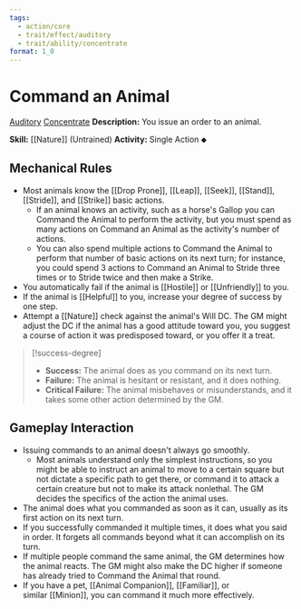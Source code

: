```yaml
---
tags:
  - action/core
  - trait/effect/auditory
  - trait/ability/concentrate
format: 1_0
---
```

# Command an Animal [](#Actions "Single Action")

[Auditory](Auditory.md "Effect Trait") [Concentrate](Concentrate.md "Action & Ability Trait")
**Description:** You issue an order to an animal.

**Skill:** [[Nature]] (Untrained)
**Activity:** Single Action ⬥

## Mechanical Rules

- Most animals know the [[Drop Prone]], [[Leap]], [[Seek]], [[Stand]], [[Stride]], and [[Strike]] basic actions.
	- If an animal knows an activity, such as a horse's Gallop you can Command the Animal to perform the activity, but you must spend as many actions on Command an Animal as the activity's number of actions.
	- You can also spend multiple actions to Command the Animal to perform that number of basic actions on its next turn; for instance, you could spend 3 actions to Command an Animal to Stride three times or to Stride twice and then make a Strike. 
- You automatically fail if the animal is [[Hostile]] or [[Unfriendly]] to you.
- If the animal is [[Helpful]] to you, increase your degree of success by one step.
- Attempt a [[Nature]] check against the animal's Will DC. The GM might adjust the DC if the animal has a good attitude toward you, you suggest a course of action it was predisposed toward, or you offer it a treat.  

> [!success-degree]
>- **Success:** The animal does as you command on its next turn. 
>- **Failure:** The animal is hesitant or resistant, and it does nothing.  
>- **Critical Failure:** The animal misbehaves or misunderstands, and it takes some other action determined by the GM.

## Gameplay Interaction

- Issuing commands to an animal doesn't always go smoothly.
	- Most animals understand only the simplest instructions, so you might be able to instruct an animal to move to a certain square but not dictate a specific path to get there, or command it to attack a certain creature but not to make its attack nonlethal. The GM decides the specifics of the action the animal uses.  
- The animal does what you commanded as soon as it can, usually as its first action on its next turn.
- If you successfully commanded it multiple times, it does what you said in order. It forgets all commands beyond what it can accomplish on its turn.
- If multiple people command the same animal, the GM determines how the animal reacts. The GM might also make the DC higher if someone has already tried to Command the Animal that round.  
- If you have a pet, [[Animal Companion]], [[Familiar]], or similar [[Minion]], you can command it much more effectively.